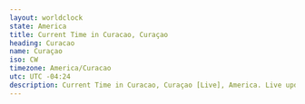 ```yaml
---
layout: worldclock
state: America
title: Current Time in Curacao, Curaçao
heading: Curacao
name: Curaçao
iso: CW
timezone: America/Curacao
utc: UTC -04:24
description: Current Time in Curacao, Curaçao [Live], America. Live update now time in Curacao, timezone America/Curacao, UTC -04:24, Country ISO code & Current Local Time.
---
```


